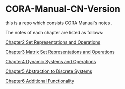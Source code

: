 # CORA-Manual-CN-Version
this is a repo which consists  CORA Manual's notes .

The notes of each chapter are listed as follows:

[Chapter2 Set Representations and Operations](https://github.com/MrZ13/CORA-Manual-CN-Version/blob/main/Notes/Chap2/Chapter2.md)

[Chapter3 Matrix Set Representations and Operations](https://github.com/MrZ13/CORA-Manual-CN-Version/blob/main/Notes/Chap3/Chapter3.md)

[Chapter4 Dynamic Systems and Operations](https://github.com/MrZ13/CORA-Manual-CN-Version/blob/main/Notes/Chap4/Chapter4.md)

[Chapter5 Abstraction to Discrete Systems](https://github.com/MrZ13/CORA-Manual-CN-Version/blob/main/Notes/Chap5/Chapter5.md)

[Chapter6 Additional Functionality](https://github.com/MrZ13/CORA-Manual-CN-Version/blob/main/Notes/Chap6/Chapter6.md)
